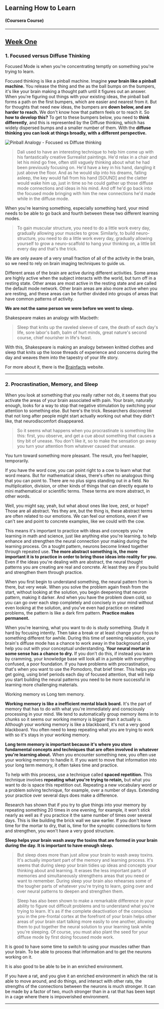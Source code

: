 ## Learning How to Learn
#### (Coursera Course)
***
## [Week One](https://www.coursera.org/learn/learning-how-to-learn/home/week/1)

### 1. Focused versus Diffuse Thinking
Focused Mode is when you're concentrating temptly on something you're trying to learn.

Focused thinking is like a pinball machine.
Imagine **your brain like a pinball machine.** You release the thing and the as the ball bumps on the bumpers, it's like your brain making a thought path until it figures out an answer.
When you're figuring out things with your existing ideas, the pinball ball forms a path on the first bumpers, which are easier and nearest from it. But for thoughts that need new ideas, the bumpers are **down below, and are harder to reach.** We don't know how that pattern feels or to reach it. So **how to develop this?**
To get to these bumpers below, you need to **think differently**, and this is represented by the Diffuse thinking, which has widely dispersed bumps and a smaller number of them. With the **diffuse thinking you can look at things broadly, with a different perspective.**

![Pinball Analogy - Focused vs Diffuse thinking](https://qph.ec.quoracdn.net/main-qimg-d24685eb74b4f91f25ffcfc4ca0322dd-c "Pinball Analogy - Focused vs Diffuse thinking")

> Dali used to have an interesting technique to help him come up with his fantastically creative Surrealist paintings. He'd relax in a chair and let his mind go free, often still vaguely thinking about what he had been previously focusing on. He'd have a key in his hand, dangling it just above the floor. And as he would slip into his dreams, falling asleep, the key would fall from his hand [SOUND] and the clatter would wake him up, just in time so he could gather up those diffuse mode connections and ideas in his mind. And off he'd go back into the focused mode bringing with him the new connections he'd made while in the diffuse mode.

When you're learning something, especially something hard, your mind needs to be able to go back and fourth between these two different learning modes.

> To gain muscular structure, you need to do a little work every day, gradually allowing your muscles to grow. Similarly, to build neuro-structure, you need to do a little work every day, gradually allowing yourself to grow a neuro-scaffold to hang your thinking on, a little bit every day and that's the trick.

We are only aware of a very small fraction of all of the activity in the brain, so we need to rely on brain imaging techniques to guide us.

Different areas of the brain are active during different activities.
Some areas are highly active when the subject interacts with the world, but turn off in a resting state.
Other areas are most active in the resting state and are called the default mode network. Other brain areas are also more active when you are resting, and these areas can be further divided into groups of areas that have common patterns of activity.

**We are not the same person we were before we went to sleep.**

Shakespeare makes an analogy with Macbeth:

> Sleep that knits up the raveled sleeve of care, the death of each day's life, sore labor's bath, balm of hurt minds, great nature's second course, chief nourisher in life's feast.

With this, Shakespeare is making an analogy between knitted clothes and sleep that knits up the loose threads of experience and concerns during the day and weaves them into the tapestry of your life story.

For more about it, there is the [Brainfacts](http://www.brainfacts.org/) website.
***

### 2. Procrastination, Memory, and Sleep

When you look at something that you really rather not do, it seems that you activate the areas of your brain associated with pain. Your brain, naturally enough, looks for a way to stop that negative stimulation by switching your attention to something else. But here's the trick. Researchers discovered that not long after people might start actually working out what they didn't like, that neurodiscomfort disappeared.

> So it seems what happens when you procrastinate is something like this: first, you observe, and get a cue about something that causes a tiny bit of unease. You don't like it, so to make the sensation go away you turn your attention from whatever caused that unease.

You turn toward something more pleasant. The result, you feel happier, temporarily.

If you have the word cow, you can point right to a cow to learn what that word means. But for mathematical ideas, there's often no analogous thing that you can point to. There are no plus signs standing out in a field. No multiplication, division, or other kinds of things that can directly equate to mini mathematical or scientific terms. These terms are more abstract, in other words.

Well, you might say, yeah, but what about ones like love, zest, or hope? Those are all abstract. Yes they are, but the thing is, these abstract terms are often related to our emotions. We can feel our emotions, even if we can't see and point to concrete examples, like we could with the cow.

This means it's important to practice with ideas and concepts you're learning in math and science, just like anything else you're learning. to help enhance and strengthen the neural connection your making during the learning process. On a tought pattern, neurons become linked together through repeated use. **The more abstract something is, the more important it is to practice in order to bring those ideas into reality for you.** Even if the ideas you're dealing with are abstract, the neural thought patterns you are creating are real and concrete. At least they are if you build and strengthen them through practice.

When you first begin to understand something, the neural pattern from is there, but very weak. When you solve the problem again fresh from the start, without looking at the solution, you begin deepening that neuron pattern, making it darker. And when you have the problem down cold, so you can go over each step completely and concisely in your mind without even looking at the solution, and you've even had practice on related problems, the pattern is like a dark firm pattern. **Practice makes permanent.**

When you're learning, what you want to do is study something. Study it hard by focusing intently. Then take a break or at least change your focus to something different for awhile. During this time of seeming relaxation, your brain's diffuse mode has a chance to work away in the background and help you out with your conceptual understanding. **Your neural mortar in some sense has a chance to dry.** If you don't do this, if instead you learn by cramming, your knowledge base will look all in a jumble with everything confused, a poor foundation. If you have problems with procrastination, that's when you want to use the Pomodoro, that brief timer. This helps you get going, using brief periods each day of focused attention, that will help you start building the neural patterns you need to be more successful in learning more challenging materials.

Working memory vs Long tem memory.

**Working memory is like a inefficient mental black board.** It's the part of memory that has to do with what you're immediately and consciously processing in your mind. We tend to automatically group memory items in to chunks so it seems our working memory is bigger than it actually is. Although your working memory is like a blackboard, it's not a very good blackboard. You often need to keep repeating what you are trying to work with so it's stays in your working memory.

**Long term memory is important because it's where you store fundamental concepts and techniques that are often involved in whatever you're learning about.** When you encounter something new, you often use your working memory to handle it. If you want to move that information into your long term memory, it often takes time and practice.

To help with this process, use a technique called **spaced repetition.** This technique involves **repeating what you're trying to retain,** but what you want to do is space this repetition out. Repeating a new vocabulary word or a problem solving technique, for example, over a number of days. Extending your practice over several days does make a difference.

Research has shown that if you try to glue things into your memory by repeating something 20 times in one evening, for example, it won't stick nearly as well as if you practice it the same number of times over several days. This is like building the brick wall we saw earlier. If you don't leave time for the mortar to dry, that is, time for the synoptic connections to form and strengthen, you won't have a very good structure.

**Sleep helps your brain wash away the toxins that are formed in your brain during the day. It is important to have enough sleep.**

> But sleep does more than just allow your brain to wash away toxins. It's actually important part of the memory and learning process. It's seems that during sleep your brain tidies up ideas and concepts your thinking about and learning. It erases the less important parts of memories and simultaneously strengthens areas that you need or want to remember. During sleep your brain also rehearses some of the tougher parts of whatever you're trying to learn, going over and over neural patterns to deepen and strengthen them.

> Sleep has also been shown to make a remarkable difference in your ability to figure out difficult problems and to understand what you're trying to learn. It's as if the complete deactivation of the conscious you in the pre-frontal cortex at the forefront of your brain helps other areas of your brain start talking more easily to one another, allowing them to put together the neural solution to your learning task while you're sleeping. Of course, you must also plant the seed for your diffuse mode by first doing focused mode work.

It is good to have some time to switch to using your muscles rather than your brain. To be able to process that information and to get the neurons working on it.

It is also good to be able to be in an enriched environment.

If you have a rat, and you give it an enriched environment in which the rat is able to move around, and do things, and interact with other rats, the strengths of the connections between the neurons is much stronger. It can be made by a factor of two, much stronger than in a rat that has been kept in a cage where there is impoverished environment.

***